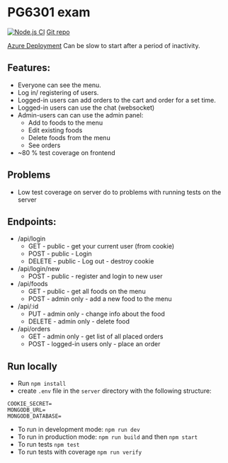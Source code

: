 # PG6301 exam

[![Node.js CI](https://github.com/pg6301-fall2022/exam-jalvsaker/actions/workflows/node.js.yml/badge.svg)](https://github.com/pg6301-fall2022/exam-jalvsaker/actions/workflows/node.js.yml)
[Git repo](https://github.com/pg6301-fall2022/exam-jalvsaker)

[Azure Deployment](http://pg6301exam-1038.azurewebsites.net/)
Can be slow to start after a period of inactivity.

## Features: 
* Everyone can see the menu.
* Log in/ registering of users.
* Logged-in users can add orders to the cart and order for a set time.
* Logged-in users can use the chat (websocket)
* Admin-users can can use the admin panel:
  * Add to foods to the menu
  * Edit existing foods
  * Delete foods from the menu
  * See orders
* ~80 % test coverage on frontend

## Problems
* Low test coverage on server do to problems with running tests on the server

## Endpoints:
* /api/login
  * GET - public - get your current user (from cookie)
  * POST - public - Login
  * DELETE - public - Log out - destroy cookie
* /api/login/new
  * POST - public - register and login to new user
* /api/foods
  * GET - public - get all foods on the menu
  * POST - admin only - add a new food to the menu
* /api/:id
  * PUT - admin only - change info about the food
  * DELETE - admin only - delete food
* /api/orders
  * GET - admin only - get list of all placed orders
  * POST - logged-in users only - place an order

## Run locally
  * Run `npm install`
  * create `.env` file in the `server` directory with the following structure: 
```
COOKIE_SECRET=
MONGODB_URL=
MONGODB_DATABASE=
```
* To run in development mode: `npm run dev`
* To run in production mode: `npm run build` and then `npm start`
* To run tests `npm test`
* To run tests with coverage `npm run verify`